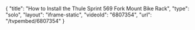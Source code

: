 {
    "title": "How to Install the Thule Sprint 569 Fork Mount Bike Rack",
    "type": "solo",
    "layout": "iframe-static",
    "videoId": "6807354",
    "url": "\/tvpembed\/6807354"
}